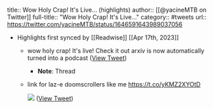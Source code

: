 title:: Wow Holy Crap! It's Live... (highlights)
author:: [[@yacineMTB on Twitter]]
full-title:: "Wow Holy Crap! It's Live..."
category:: #tweets
url:: https://twitter.com/yacineMTB/status/1646591643989037056

- Highlights first synced by [[Readwise]] [[Apr 17th, 2023]]
	- wow holy crap! It's live!
	  Check it out
	  arxiv is now automatically turned into a podcast ([View Tweet](https://twitter.com/yacineMTB/status/1646591643989037056))
		- **Note**: Thread
	- link for laz-e doomscrollers like me
	  https://t.co/yKMZ2XYOtD 
	  
	  ![](https://pbs.twimg.com/media/Ftnr3stX0Ag1523.png) ([View Tweet](https://twitter.com/yacineMTB/status/1646606520128360448))